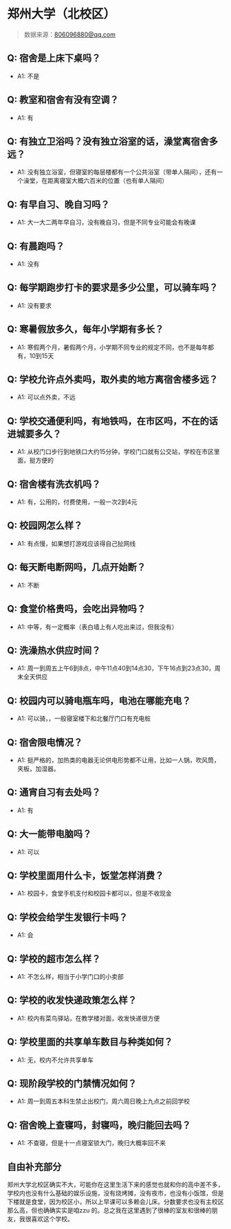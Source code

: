 # 郑州大学（北校区）

> 数据来源：806096880@qq.com

## Q: 宿舍是上床下桌吗？

- A1: 不是

## Q: 教室和宿舍有没有空调？

- A1: 有

## Q: 有独立卫浴吗？没有独立浴室的话，澡堂离宿舍多远？

- A1: 没有独立浴室，但寝室的每层楼都有一个公共浴室（带单人隔间），还有一个澡堂，在距离寝室大概六百米的位置（也有单人隔间）

## Q: 有早自习、晚自习吗？

- A1: 大一大二两年早自习，没有晚自习，但是不同专业可能会有晚课

## Q: 有晨跑吗？

- A1: 没有

## Q: 每学期跑步打卡的要求是多少公里，可以骑车吗？

- A1: 没有要求

## Q: 寒暑假放多久，每年小学期有多长？

- A1: 寒假两个月，暑假两个月，小学期不同专业的规定不同，也不是每年都有，10到15天

## Q: 学校允许点外卖吗，取外卖的地方离宿舍楼多远？

- A1: 可以点外卖，不远

## Q: 学校交通便利吗，有地铁吗，在市区吗，不在的话进城要多久？

- A1: 从校门口步行到地铁口大约15分钟，学校门口就有公交站，学校在市区里面，挺方便的

## Q: 宿舍楼有洗衣机吗？

- A1: 有，公用的，付费使用，一般一次2到4元

## Q: 校园网怎么样？

- A1: 有点慢，如果想打游戏应该得自己扯网线

## Q: 每天断电断网吗，几点开始断？

- A1: 不断

## Q: 食堂价格贵吗，会吃出异物吗？

- A1: 中等，有一定概率（表白墙上有人吃出来过，但我没有）

## Q: 洗澡热水供应时间？

- A1: 周一到周五上午6到8点，中午11点40到14点30，下午16点到23点30，周末全天供应

## Q: 校园内可以骑电瓶车吗，电池在哪能充电？

- A1: 可以骑，，一般寝室楼下和北餐厅门口有充电桩

## Q: 宿舍限电情况？

- A1: 挺严格的，加热类的电器无论供电形势都不让用，比如一人锅，吹风筒，夹板，加湿器。

## Q: 通宵自习有去处吗？

- A1: 有

## Q: 大一能带电脑吗？

- A1: 可以

## Q: 学校里面用什么卡，饭堂怎样消费？

- A1: 校园卡，食堂手机支付和校园卡都可以，但是不收现金

## Q: 学校会给学生发银行卡吗？

- A1: 会

## Q: 学校的超市怎么样？

- A1: 不怎么样，相当于小学门口的小卖部

## Q: 学校的收发快递政策怎么样？

- A1: 校内有菜鸟驿站，在教学楼对面，收发快递很方便

## Q: 学校里面的共享单车数目与种类如何？

- A1: 无，校内不允许共享单车

## Q: 现阶段学校的门禁情况如何？

- A1: 周一到周五本科生禁止出校门，周六周日晚上九点之前回学校

## Q: 宿舍晚上查寝吗，封寝吗，晚归能回去吗？

- A1: 不查寝，但是十一点寝室锁大门，晚归大概率回不来

## 自由补充部分

郑州大学北校区确实不大，可能你在这里生活下来的感觉也就和你的高中差不多，学校内也没有什么基础的娱乐设施，没有烧烤摊，没有夜市，也没有小饭馆，但是下楼就是食堂，因为校区小，所以上早课可以多赖会儿床。分数要求也没有主校区那么高，但也确确实实是咱zzu 的。总之我在这里遇到了很棒的室友和很棒的朋友，我很喜欢这个学校。